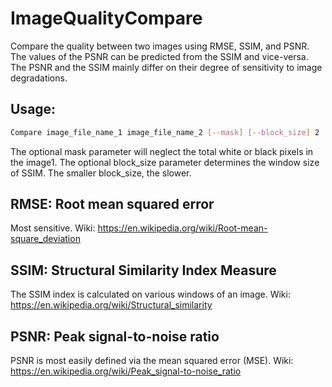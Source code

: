 # ImageQualityCompare
Compare the quality between two images using RMSE, SSIM, and PSNR.
The values of the PSNR can be predicted from the SSIM and vice-versa. The
PSNR and the SSIM mainly differ on their degree of sensitivity to image degradations. 

## Usage:
```bash
Compare image_file_name_1 image_file_name_2 [--mask] [--block_size] 2
```
The optional mask parameter will neglect the total white or black pixels in the image1.
The optional block_size parameter determines the window size of SSIM.
The smaller block_size, the slower.

## RMSE: Root mean squared error
Most sensitive. 
Wiki: https://en.wikipedia.org/wiki/Root-mean-square_deviation

## SSIM: Structural Similarity Index Measure
The SSIM index is calculated on various windows of an image.
Wiki: https://en.wikipedia.org/wiki/Structural_similarity

## PSNR: Peak signal-to-noise ratio
PSNR is most easily defined via the mean squared error (MSE).
Wiki: https://en.wikipedia.org/wiki/Peak_signal-to-noise_ratio